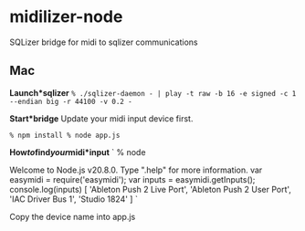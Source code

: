 # midilizer-node

SQLizer bridge for midi to sqlizer communications

## Mac

**Launch*sqlizer**
`
% ./sqlizer-daemon - | play -t raw -b 16 -e signed -c 1 --endian big -r 44100 -v 0.2 -
`

**Start*bridge**
Update your midi input device first.

`
% npm install
% node app.js
`

**How*to*find*your*midi*input**
`
% node

Welcome to Node.js v20.8.0.
Type ".help" for more information.
var easymidi = require('easymidi');
var inputs = easymidi.getInputs();
console.log(inputs)
[
  'Ableton Push 2 Live Port',
  'Ableton Push 2 User Port',
  'IAC Driver Bus 1',
  'Studio 1824'
]
`

Copy the device name into app.js
